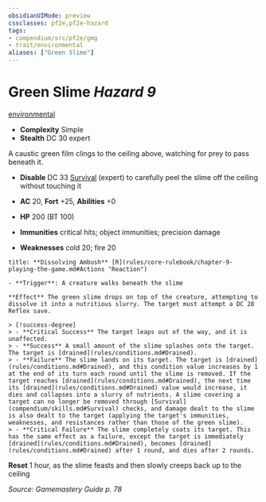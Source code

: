 ```yaml
---
obsidianUIMode: preview
cssclasses: pf2e,pf2e-hazard
tags:
- compendium/src/pf2e/gmg
- trait/environmental
aliases: ["Green Slime"]
---
```

# Green Slime *Hazard 9*  
[environmental](rules/traits/environmental.md "Environmental Hazard Trait")  

- **Complexity** Simple
- **Stealth** DC 30 expert  

A caustic green film clings to the ceiling above, watching for prey to pass beneath it.

- **Disable** DC 33 [Survival](compendium/skills.md#Survival) (expert) to carefully peel the slime off the ceiling without touching it  

- **AC** 20, **Fort** +25, **Abilities** +0
- **HP** 200 (BT 100)
- **Immunities** critical hits; object immunities; precision damage
- **Weaknesses** cold 20; fire 20

```ad-embed-ability
title: **Dissolving Ambush** [R](rules/core-rulebook/chapter-9-playing-the-game.md#Actions "Reaction")

- **Trigger**: A creature walks beneath the slime

**Effect** The green slime drops on top of the creature, attempting to dissolve it into a nutritious slurry. The target must attempt a DC 28 Reflex save.

> [!success-degree] 
> - **Critical Success** The target leaps out of the way, and it is unaffected.
> - **Success** A small amount of the slime splashes onto the target. The target is [drained](rules/conditions.md#Drained).
> - **Failure** The slime lands on its target. The target is [drained](rules/conditions.md#Drained), and this condition value increases by 1 at the end of its turn each round until the slime is removed. If the target reaches [drained](rules/conditions.md#Drained), the next time its [drained](rules/conditions.md#Drained) value would increase, it dies and collapses into a slurry of nutrients. A slime covering a target can no longer be removed through [Survival](compendium/skills.md#Survival) checks, and damage dealt to the slime is also dealt to the target (applying the target's immunities, weaknesses, and resistances rather than those of the green slime).
> - **Critical Failure** The slime completely coats its target. This has the same effect as a failure, except the target is immediately [drained](rules/conditions.md#Drained), becomes [drained](rules/conditions.md#Drained) after 1 round, and dies after 2 rounds.
```

**Reset** 1 hour, as the slime feasts and then slowly creeps back up to the ceiling  

*Source: Gamemastery Guide p. 78*